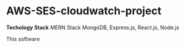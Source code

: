 # AWS-SES-cloudwatch-project

**Techology Stack**
MERN Stack
MongoDB, Express.js, React.js, Node.js

This software 
